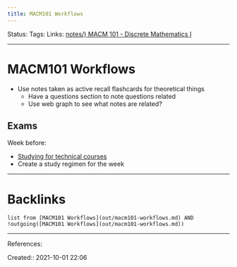 ```yaml
---
title: MACM101 Workflows
---
```

Status: 
Tags: 
Links: [notes/) MACM 101 - Discrete Mathematics I](None)
___
# MACM101 Workflows
- Use notes taken as active recall flashcards for theoretical things
	- Have a questions section to note questions related
	- Use web graph to see what notes are related?
## Exams
Week before:
- [Studying for technical courses](out/studying-for-technical-courses.md)
- Create a study regimen for the week
___
# Backlinks
```dataview
list from [MACM101 Workflows](out/macm101-workflows.md) AND !outgoing([MACM101 Workflows](out/macm101-workflows.md))
```
___
References:

Created:: 2021-10-01 22:06
